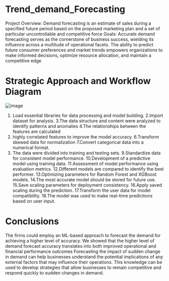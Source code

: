 # Trend_demand_Forecasting
Project Overview:
Demand forecasting is an estimate of sales during a specified future period based on the proposed marketing plan and a set of particular uncontrollable and competitive force
Goals: 
Accurate demand forecasting serves as the cornerstone of business success, wielding its influence across a multitude of operational facets. The ability to predict future consumer preferences and market trends empowers organizations to make informed decisions, optimize resource allocation, and maintain a competitive edge

# Strategic Approach and Workflow Diagram
![image](https://github.com/user-attachments/assets/a7b0d917-7de6-419c-ae03-6c8191b62059)
1. Load essential libraries for data processing and model building.
2.Import dataset for analysis.
3.The data structure and content were analyzed to identify patterns and anomalies
4.The relationships between the features are calculated
5. highly correlated features to improve the model accuracy.
6.Transform skewed data for normalization
7.Convert categorical data into a numerical format.
8. The data were divided into training and testing sets.
9.Standardize data for consistent model performance.
10.Development of a predictive model using training data.
11.Assessment of model performance using evaluation metrics.
12.Different models are compared to identify the best performer.
13.Optimizing parameters for Random Forest and XGBoost models.
14.The most accurate model should be stored for future use.
15.Save scaling parameters for deployment consistency.
16.Apply saved scaling during the prediction.
17.Transform the user data for model compatibility.
18.The model was used to make real-time predictions based on user input.

# Conclusions
The firms could employ an ML-based approach to forecast the demand for achieving a higher level of accuracy. We showed that the higher level of demand forecast accuracy translates into both improved operational and financial performance outcomes
Forecasting the impact of sudden change in demand can help businesses understand the potential implications of any external factors that may influence their operations. This knowledge can be used to develop strategies that allow businesses to remain competitive and respond quickly to sudden changes in demand.

